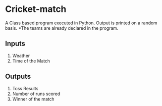 # Cricket-match
A Class based program executed in Python. Output is printed on a random basis. 
*The teams are already declared in the program.

## Inputs
1. Weather
2. Time of the Match

## Outputs
1. Toss Results
2. Number of runs scored
3. Winner of the match
